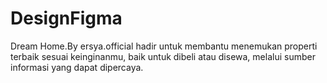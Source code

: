 # DesignFigma
Dream Home.By ersya.official  hadir untuk membantu menemukan  properti terbaik sesuai keinginanmu, baik untuk dibeli  atau disewa, melalui sumber informasi yang dapat dipercaya.
